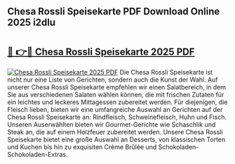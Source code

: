 ## Chesa Rossli Speisekarte PDF Download Online 2025 i2dlu

# <h2><a href="http://gcbcugh.nevu.top/?p=Chesa+Rossli+Speisekarte">🔗 👉🔴 Chesa Rossli Speisekarte 2025 PDF</a></h2>

[![Chesa Rossli Speisekarte 2025 PDF](https://i.imgur.com/dBaPXMq.png)](http://gcbcugh.nevu.top/?p=Chesa+Rossli+Speisekarte)
Die Chesa Rossli Speisekarte ist nicht nur eine Liste von Gerichten, sondern auch die Kunst der Wahl. Auf unserer Chesa Rossli Speisekarte empfehlen wir einen Salatbereich, in dem Sie aus verschiedenen Salaten wählen können, die mit frischen Zutaten für ein leichtes und leckeres Mittagessen zubereitet werden. Für diejenigen, die Fleisch lieben, bieten wir eine umfangreiche Auswahl an Gerichten auf der Chesa Rossli Speisekarte an: Rindfleisch, Schweinefleisch, Huhn und Fisch. Unseren Auserwählten bieten wir Gourmet-Gerichte wie Schaschlik und Steak an, die auf einem Holzfeuer zubereitet werden. Unsere Chesa Rossli Speisekarte bietet eine große Auswahl an Desserts, von klassischen Torten und Kuchen bis hin zu exquisiten Crème Brûlée und Schokoladen-Schokoladen-Extras.
